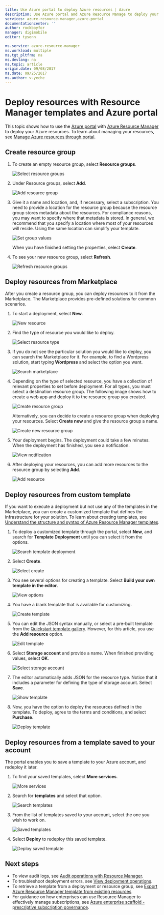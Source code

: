 ```yaml
---
title: Use Azure portal to deploy Azure resources | Azure
description: Use Azure portal and Azure Resource Manage to deploy your resources.
services: azure-resource-manager,azure-portal
documentationcenter: ''
author: rockboyfor
manager: digimobile
editor: tysonn

ms.service: azure-resource-manager
ms.workload: multiple
ms.tgt_pltfrm: na
ms.devlang: na
ms.topic: article
origin.date: 09/08/2017
ms.date: 09/25/2017
ms.author: v-yeche
---
```


# Deploy resources with Resource Manager templates and Azure portal

This topic shows how to use the [Azure portal](https://portal.azure.cn) with [Azure Resource Manager](resource-group-overview.md) to deploy your Azure resources. To learn about managing your resources, see [Manage Azure resources through portal](resource-group-portal.md).

## Create resource group

1. To create an empty resource group, select **Resource groups**.

    ![Select resource groups](./media/resource-group-template-deploy-portal/select-resource-groups.png)

2. Under Resource groups, select **Add**.

    ![Add resource group](./media/resource-group-template-deploy-portal/add-resource-group.png)

3. Give it a name and location, and, if necessary, select a subscription. You need to provide a location for the resource group because the resource group stores metadata about the resources. For compliance reasons, you may want to specify where that metadata is stored. In general, we recommend that you specify a location where most of your resources will reside. Using the same location can simplify your template.

    ![Set group values](./media/resource-group-template-deploy-portal/set-group-properties.png)

    When you have finished setting the properties, select **Create**.

4. To see your new resource group, select **Refresh**.

    ![Refresh resource groups](./media/resource-group-template-deploy-portal/refresh-resource-groups.png)

## Deploy resources from Marketplace

After you create a resource group, you can deploy resources to it from the Marketplace. The Marketplace provides pre-defined solutions for common scenarios.

1. To start a deployment, select **New**.

    ![New resource](./media/resource-group-template-deploy-portal/new-resources.png)

2. Find the type of resource you would like to deploy.

    ![Select resource type](./media/resource-group-template-deploy-portal/select-resource-type.png)

3. If you do not see the particular solution you would like to deploy, you can search the Marketplace for it. For example, to find a Wordpress solution, start typing **Wordpress** and select the option you want.

    ![Search marketplace](./media/resource-group-template-deploy-portal/search-resource.png)

4. Depending on the type of selected resource, you have a collection of relevant properties to set before deployment. For all types, you must select a destination resource group. The following image shows how to create a web app and deploy it to the resource group you created.

    ![Create resource group](./media/resource-group-template-deploy-portal/select-existing-group.png)

    Alternatively, you can decide to create a resource group when deploying your resources. Select **Create new** and give the resource group a name.

    ![Create new resource group](./media/resource-group-template-deploy-portal/select-new-group.png)

5. Your deployment begins. The deployment could take a few minutes. When the deployment has finished, you see a notification.

    ![View notification](./media/resource-group-template-deploy-portal/view-notification.png)

6. After deploying your resources, you can add more resources to the resource group by selecting **Add**.

    ![Add resource](./media/resource-group-template-deploy-portal/add-resource.png)

## <a name="deploy-resources-from-custom-template"></a>Deploy resources from custom template

If you want to execute a deployment but not use any of the templates in the Marketplace, you can create a customized template that defines the infrastructure for your solution. To learn about creating templates, see [Understand the structure and syntax of Azure Resource Manager templates](resource-group-authoring-templates.md).

1. To deploy a customized template through the portal, select **New**, and search for **Template Deployment** until you can select it from the options.

    ![Search template deployment](./media/resource-group-template-deploy-portal/search-template.png)

2. Select **Create**.

    ![Select create](./media/resource-group-template-deploy-portal/show-template-option.png)

3. You see several options for creating a template. Select **Build your own template in the editor**.

    ![View options](./media/resource-group-template-deploy-portal/see-options.png)

4. You have a blank template that is available for customizing.

    ![Create template](./media/resource-group-template-deploy-portal/blank-template.png)

5. You can edit the JSON syntax manually, or select a pre-built template from the [Quickstart template gallery](https://github.com/Azure/azure-quickstart-templates/). However, for this article, you use the **Add resource** option.

    ![Edit template](./media/resource-group-template-deploy-portal/select-add-resource.png)

6. Select **Storage account** and provide a name. When finished providing values, select **OK**.

    ![Select storage account](./media/resource-group-template-deploy-portal/add-storage-account.png)

7. The editor automatically adds JSON for the resource type. Notice that it includes a parameter for defining the type of storage account. Select **Save**.

    ![Show template](./media/resource-group-template-deploy-portal/show-json.png)

8. Now, you have the option to deploy the resources defined in the template. To deploy, agree to the terms and conditions, and select **Purchase**.

    ![Deploy template](./media/resource-group-template-deploy-portal/provide-custom-template-values.png)

## Deploy resources from a template saved to your account

The portal enables you to save a template to your Azure account, and redeploy it later.
<!-- Not Available  [Get started with private templates on the Azure portal](../marketplace-consumer/mytemplates-getstarted.md) -->

1. To find your saved templates, select **More services**.

    ![More services](./media/resource-group-template-deploy-portal/more-services.png)

2. Search for **templates** and select that option.

    ![Search templates](./media/resource-group-template-deploy-portal/find-templates.png)

3. From the list of templates saved to your account, select the one you wish to work on.

    ![Saved templates](./media/resource-group-template-deploy-portal/saved-templates.png)

4. Select **Deploy** to redeploy this saved template.

    ![Deploy saved template](./media/resource-group-template-deploy-portal/deploy-saved-template.png)

## Next steps
* To view audit logs, see [Audit operations with Resource Manager](resource-group-audit.md).
* To troubleshoot deployment errors, see [View deployment operations](resource-manager-deployment-operations.md).
* To retrieve a template from a deployment or resource group, see [Export Azure Resource Manager template from existing resources](resource-manager-export-template.md).
* For guidance on how enterprises can use Resource Manager to effectively manage subscriptions, see [Azure enterprise scaffold - prescriptive subscription governance](resource-manager-subscription-governance.md).

<!--Update_Description: update meta properties, wording update, update reference link-->